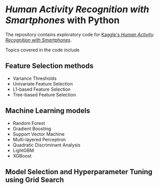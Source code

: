 # _Human Activity Recognition with Smartphones_ with Python

The repository contains exploratory code for [Kaggle's _Human Activity Recognition with Smartphones_](https://www.kaggle.com/uciml/human-activity-recognition-with-smartphones).

Topics covered in the code include
## Feature Selection methods
- Variance Thresholds
- Univariate Feature Selection
- L1-based Feature Selection
- Tree-based Feature Selection

## Machine Learning models
- Random Forest
- Gradient Boosting
- Support Vector Machine
- Multi-layered Perceptron
- Quadratic Discriminant Analysis
- LightGBM
- XGBoost

## Model Selection and Hyperparameter Tuning using Grid Search
